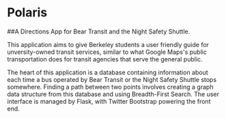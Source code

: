 # Polaris
##A Directions App for Bear Transit and the Night Safety Shuttle. 

This application aims to give Berkeley students a user friendly guide for unversity-owned transit services, similar to what Google Maps's public transportation does for transit agencies that serve the general public.

The heart of this application is a database containing information about each time a bus
operated by Bear Transit or the Night Safety Shuttle stops somewhere. Finding a
path between two points involves creating a graph data structure from this
database and using Breadth-First Search. The user interface is managed by Flask, with Twitter Bootstrap powering the front end.
